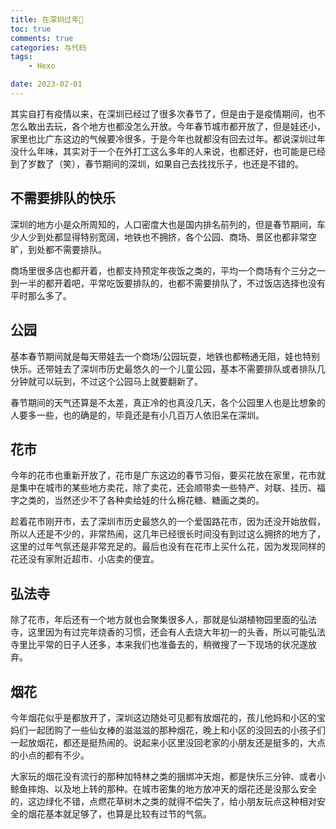 ```yaml
---
title: 在深圳过年🧧
toc: true
comments: true
categories: 与代码
tags: 
	- Hexo

date: 2023-02-01
---
```


其实自打有疫情以来，在深圳已经过了很多次春节了，但是由于是疫情期间，也不怎么敢出去玩，各个地方也都没怎么开放。今年春节城市都开放了，但是娃还小，家里也比广东这边的气候要冷很多，于是今年也就都没有回去过年。都说深圳过年没什么年味，其实对于一个在外打工这么多年的人来说，也都还好，也可能是已经到了岁数了（笑），春节期间的深圳，如果自己去找找乐子，也还是不错的。

## 不需要排队的快乐

深圳的地方小是众所周知的，人口密度大也是国内排名前列的，但是春节期间，车少人少到处都显得特别宽阔，地铁也不拥挤，各个公园、商场、景区也都非常空旷，到处都不需要排队。

商场里很多店也都开着，也都支持预定年夜饭之类的，平均一个商场有个三分之一到一半的都开着吧，平常吃饭要排队的，也都不需要排队了，不过饭店选择也没有平时那么多了。

## 公园

基本春节期间就是每天带娃去一个商场/公园玩耍，地铁也都畅通无阻，娃也特别快乐。还带娃去了深圳市历史最悠久的一个儿童公园，基本不需要排队或者排队几分钟就可以玩到，不过这个公园马上就要翻新了。

春节期间的天气还算是不太差，真正冷的也真没几天，各个公园里人也是比想象的人要多一些，也的确是的，毕竟还是有小几百万人依旧呆在深圳。

## 花市

今年的花市也重新开放了，花市是广东这边的春节习俗，要买花放在家里，花市就是集中在城市的某些地方卖花，除了卖花，还会顺带卖一些特产、对联、挂历、福字之类的，当然还少不了各种卖给娃的什么棉花糖、糖画之类的。

趁着花市刚开市，去了深圳市历史最悠久的一个爱国路花市，因为还没开始放假，所以人还是不少的，非常热闹，这几年已经很长时间没有到过这么拥挤的地方了，这里的过年气氛还是非常充足的。最后也没有在花市上买什么花，因为发现同样的花还没有家附近超市、小店卖的便宜。

## 弘法寺

除了花市，年后还有一个地方就也会聚集很多人，那就是仙湖植物园里面的弘法寺，这里因为有过完年烧香的习惯，还会有人去烧大年初一的头香，所以可能弘法寺里比平常的日子人还多，本来我们也准备去的，稍微搜了一下现场的状况遂放弃。

## 烟花

今年烟花似乎是都放开了，深圳这边随处可见都有放烟花的，孩儿他妈和小区的宝妈们一起团购了一些仙女棒的滋滋滋的那种烟花，晚上和小区的没回去的小孩子们一起放烟花，都还是挺热闹的。说起来小区里没回老家的小朋友还是挺多的，大点的小点的都有不少。

大家玩的烟花没有流行的那种加特林之类的捆绑冲天炮，都是快乐三分钟、或者小鲸鱼摔炮、以及地上转的那种。在城市密集的地方放冲天的烟花还是没那么安全的，这边绿化不错，点燃花草树木之类的就得不偿失了，给小朋友玩点这种相对安全的烟花基本就足够了，也算是比较有过节的气氛。
